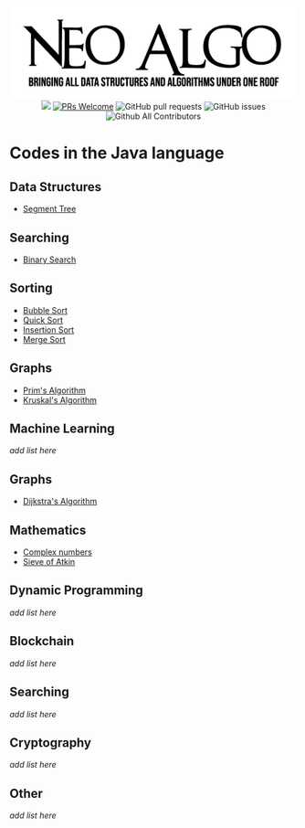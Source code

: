 <p align="center">
    <img src="img/neo_algo.png"><br>
    <img src="https://img.shields.io/github/license/tesseractcoding/neoalgo?style=flat">
    <a href="http://makeapullrequest.com" target="_blank"><img src="https://img.shields.io/badge/PRs-welcome-brightgreen.svg?style=flat" alt="PRs Welcome"></a>
    <img alt="GitHub pull requests" src="https://img.shields.io/github/issues-pr/tesseractcoding/neoalgo">
    <img alt="GitHub issues" src="https://img.shields.io/github/issues/tesseractcoding/neoalgo">
    <img alt="Github All Contributors" src="https://img.shields.io/github/all-contributors/tesseractcoding/neoalgo">
</p>

# Codes in the Java language

## Data Structures
* [Segment Tree](SegmentTree.java)

## Searching
* [Binary Search](Binary_search.java)

## Sorting
* [Bubble Sort](BubbleSort.java)
* [Quick Sort](QuickSort.java)
* [Insertion Sort](InsertionSort.java)
* [Merge Sort](Merge_sort.java)

## Graphs
* [Prim's Algorithm](Prim_Algorithm.java)
* [Kruskal's Algorithm](Kruskal_Algorithm.java)

## Machine Learning
_add list here_

## Graphs
* [Dijkstra's Algorithm](Dijkstra.java)

## Mathematics
* [Complex numbers](Complex.java)
* [Sieve of Atkin](sieveOfAtkin.java)

## Dynamic Programming
_add list here_

## Blockchain
_add list here_

## Searching
_add list here_

## Cryptography
_add list here_

## Other
_add list here_
